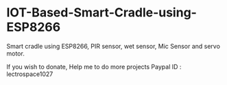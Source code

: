# IOT-Based-Smart-Cradle-using-ESP8266
Smart cradle using ESP8266, PIR sensor, wet sensor, Mic Sensor and servo motor.

If you wish to donate, Help me to do more projects
Paypal ID : lectrospace1027
